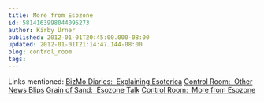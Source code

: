 ```yaml
---
title: More from Esozone
id: 5814163998044095273
author: Kirby Urner
published: 2012-01-01T20:45:00.000-08:00
updated: 2012-01-01T21:14:47.144-08:00
blog: control_room
tags: 
---
```


[](https://blogger.googleusercontent.com/img/b/R29vZ2xl/AVvXsEg9FJ0rz1g84BhlA0C0HNLaaIz2gbhVFudeqZVAXTlkRc-O_UD2plTd4Q43EDitkFz-f3mB_nz7fQj6ikEkSrBDV_7vWvHNh-dljLdXWWo_TBlwUC1ImWmKErqYh4Y4yt106qIH/s1600/britney_comment0.png)

[](https://blogger.googleusercontent.com/img/b/R29vZ2xl/AVvXsEgI3Z8urwwKgFHT6JBTenZCliCXE1zdilIuAqPvI0vTPh0-mkfJC6KQZ6nRyzCXp82kt3ZCkOyutgsYXpHkBYQdx2O_lW9NIvr9hMRRzwggNWJkRJj2H0JRAPHIGX2q1hndek41/s1600/britney_comment.png)

Links mentioned:
[BizMo Diaries:  Explaining Esoterica](http://mybizmo.blogspot.com/2009/03/explaining-esoterica.html)
[Control Room:  Other News Blips](http://controlroom.blogspot.com/2008/01/other-news-blips.html)
[Grain of Sand:  Esozone Talk](http://worldgame.blogspot.com/2011/10/esozone-talk.html)
[Control Room:  More from Esozone](http://controlroom.blogspot.com/2012/01/more-from-esozone.html)